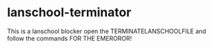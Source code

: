 # lanschool-terminator
This is a lanschool blocker open the TERMINATELANSCHOOLFILE and follow the commands
FOR THE EMEROROR!

